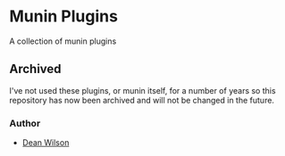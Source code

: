 # Munin Plugins

A collection of munin plugins

## Archived

I've not used these plugins, or munin itself, for a number of years
so this repository has now been archived and will not be changed in
the future.

### Author

  * [Dean Wilson](https://www.unixdaemon.net)
